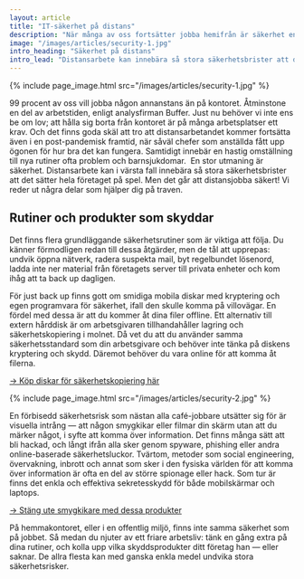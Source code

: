 ```yaml
---
layout: article
title: "IT-säkerhet på distans"
description: "När många av oss fortsätter jobba hemifrån är säkerhet en stor utmaning. Slarv kan innebära så stora säkerhetsbrister att det sätter hela företaget på spel."
image: "/images/articles/security-1.jpg"
intro_heading: "Säkerhet på distans"
intro_lead: "Distansarbete kan innebära så stora säkerhetsbrister att det sätter hela företaget på spel. Men det går att distansjobba säkert!"
---
```

{%
  include page_image.html
  src="/images/articles/security-1.jpg"
%}

99 procent av oss vill jobba någon annanstans än på kontoret. Åtminstone en del av arbetstiden, enligt analysfirman Buffer. Just nu behöver vi inte ens be om lov; att hålla sig borta från kontoret är på många arbetsplatser ett krav. Och det finns goda skäl att tro att distansarbetandet kommer fortsätta även i en post-pandemisk framtid, när såväl chefer som anställda fått upp ögonen för hur bra det kan fungera. Samtidigt innebär en hastig omställning till nya rutiner ofta problem och barnsjukdomar.  En stor utmaning är säkerhet. Distansarbete kan i värsta fall innebära så stora säkerhetsbrister att det sätter hela företaget på spel. Men det går att distansjobba säkert! Vi reder ut några delar som hjälper dig på traven.

## Rutiner och produkter som skyddar

Det finns flera grundläggande säkerhetsrutiner som är viktiga att följa. Du känner förmodligen redan till dessa åtgärder, men de tål att upprepas: undvik öppna nätverk, radera suspekta mail, byt regelbundet lösenord, ladda inte ner material från företagets server till privata enheter och kom ihåg att ta back up dagligen.

För just back up finns gott om smidiga mobila diskar med kryptering och egen programvara för säkerhet, ifall den skulle komma på villovägar. En fördel med dessa är att du kommer åt dina filer offline. Ett alternativ till extern hårddisk är om arbetsgivaren tillhandahåller lagring och säkerhetskopiering i molnet. Då vet du att du använder samma säkerhetsstandard som din arbetsgivare och behöver inte tänka på diskens kryptering och skydd. Däremot behöver du vara online för att komma åt filerna. 

[-> Köp diskar för säkerhetskopiering här](https://www.atea.se/eshop/products/?filters=S_KrypteradHDD)

{%
  include page_image.html
  src="/images/articles/security-2.jpg"
%}

En förbisedd säkerhetsrisk som nästan alla café-jobbare utsätter sig för är visuella intrång — att någon smygkikar eller filmar din skärm utan att du märker något, i syfte att komma över information. Det finns många sätt att bli hackad, och långt ifrån alla sker genom spyware, phishing eller andra online-baserade säkerhetsluckor. Tvärtom, metoder som social engineering, övervakning, inbrott och annat som sker i den fysiska världen för att komma över information är ofta en del av större spionage eller hack. Som tur är finns det enkla och effektiva sekretesskydd för både mobilskärmar och laptops.

[-> Stäng ute smygkikare med dessa produkter](https://www.atea.se/eshop/products/?filters=S_privacy%7EEF_137%7EM_137_400%7EM_137_378%7EM_137_2218%7EM_137_2324%7EM_137_8858)

På hemmakontoret, eller i en offentlig miljö, finns inte samma säkerhet som på jobbet. Så medan du njuter av ett friare arbetsliv: tänk en gång extra på dina rutiner, och kolla upp vilka skyddsprodukter ditt företag han — eller saknar. De allra flesta kan med ganska enkla medel undvika stora säkerhetsrisker.